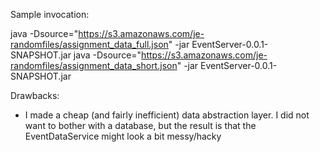 Sample invocation:

java -Dsource="https://s3.amazonaws.com/je-randomfiles/assignment_data_full.json" -jar EventServer-0.0.1-SNAPSHOT.jar
java -Dsource="https://s3.amazonaws.com/je-randomfiles/assignment_data_short.json" -jar EventServer-0.0.1-SNAPSHOT.jar

Drawbacks:

* I made a cheap (and fairly inefficient) data abstraction layer. I did not want to bother with a database, but the result is that the EventDataService might look a bit messy/hacky
